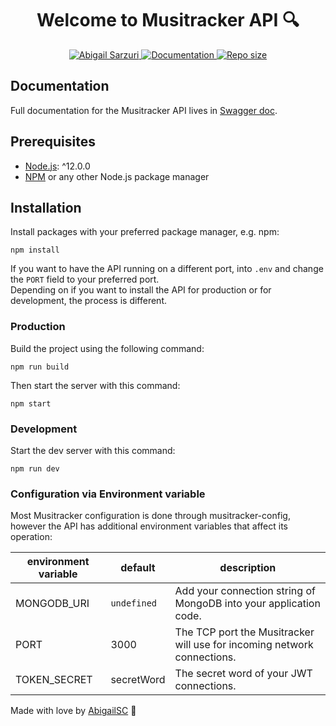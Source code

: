 <h1 align="center"> Welcome to Musitracker API 🔍 </h1>

<p align="center">
  <a href="https://www.linkedin.com/in/abigailsarzuri/">
    <img alt="Abigail Sarzuri" src="https://img.shields.io/badge/AbigailSarzuri-0A66C2?style=for-the-badge&logo=LinkedIn" />
  </a>
  <a href="https://github.com/AbigailSC/Musitracker-api#readme">
    <img alt="Documentation" src="https://img.shields.io/badge/documentation-yes-blue?style=for-the-badge"/>
  </a>
  <a href="https://github.com/AbigailSC/Musitracker-api#readme">
    <img alt="Repo size" src="https://img.shields.io/badge/repo_size-226KB-blue?style=for-the-badge" />
  </a>
</p>

## Documentation

Full documentation for the Musitracker API lives in [Swagger doc](https://musitracker-api-production.up.railway.app/docs/).

## Prerequisites

- [Node.js](https://nodejs.org/): ^12.0.0
- [NPM](https://npmjs.org/) or any other Node.js package manager

## Installation

Install packages with your preferred package manager, e.g. npm:

```
npm install
```

If you want to have the API running on a different port, into `.env` and change the `PORT` field to your preferred port. \
Depending on if you want to install the API for production or for development, the process is different.

### Production

Build the project using the following command:

```
npm run build
```

Then start the server with this command:

```
npm start
```

### Development

Start the dev server with this command:

```
npm run dev
```

### Configuration via Environment variable

Most Musitracker configuration is done through musitracker-config, however the API has additional environment variables that affect its operation:

| environment variable | default     | description                                                             |
| -------------------- | ----------- | ----------------------------------------------------------------------- |
| MONGODB_URI          | `undefined` | Add your connection string of MongoDB into your application code.       |
| PORT                 | 3000        | The TCP port the Musitracker will use for incoming network connections. |
| TOKEN_SECRET         | secretWord  | The secret word of your JWT connections.                                |

Made with love by [AbigailSC](https://github.com/AbigailSC) 🚀
